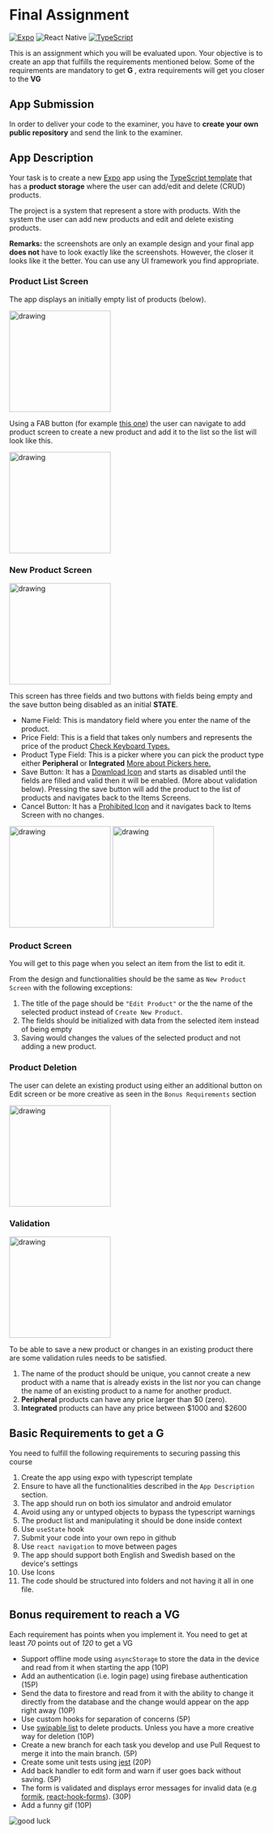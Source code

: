 # Final Assignment

[![Expo](https://img.shields.io/badge/expo-1C1E24?style=for-the-badge&logo=expo&logoColor=#D04A37)](https://docs.expo.dev/) ![React Native](https://img.shields.io/badge/react_native-%2320232a.svg?style=for-the-badge&logo=react&logoColor=%2361DAFB) [![TypeScript](https://img.shields.io/badge/typescript-%23007ACC.svg?style=for-the-badge&logo=typescript&logoColor=white)](https://www.typescriptlang.org/)

This is an assignment which you will be evaluated upon. Your objective is to create an app that fulfills the requirements mentioned below. Some of the requirements are mandatory to get **G** , extra requirements will get you closer to the **VG**

## App Submission

In order to deliver your code to the examiner, you have to **create your own public repository** and send the link to the examiner.

## App Description

Your task is to create a new [Expo](https://docs.expo.dev/) app using the [TypeScript template](https://docs.expo.dev/guides/typescript/#starting-from-scratch-using-a-typescript-template) that has a **product storage** where the user can add/edit and delete (CRUD) products.

The project is a system that represent a store with products. With the system the user can add new products and edit and delete existing products.

**Remarks:** the screenshots are only an example design and your final app **does not** have to look exactly like the screenshots. However, the closer it looks like it the better. You can use any UI framework you find appropriate.

### Product List Screen

The app displays an initially empty list of products (below).

<img src="./Screenshots/Screenshot_1619690482.png" alt="drawing" width="200"/>

Using a FAB button (for example [this one](https://callstack.github.io/react-native-paper/fab.html)) the user can navigate to add product screen to create a new product and add it to the list so the list will look like this.

<img src="./Screenshots/Screenshot_1619690519.png" alt="drawing" width="200"/>

### New Product Screen

<img src="./Screenshots/Screenshot_1619690489.png" alt="drawing" width="200"/>

This screen has three fields and two buttons with fields being empty and the save button being disabled as an initial **STATE**.

- Name Field: This is mandatory field where you enter the name of the product.
- Price Field: This is a field that takes only numbers and represents the price of the product [Check Keyboard Types.](https://reactnative.dev/docs/textinput#keyboardtype)
- Product Type Field: This is a picker where you can pick the product type either **Peripheral** or **Integrated** [More about Pickers here.](https://docs.expo.dev/versions/latest/sdk/picker/)
- Save Button: It has a [Download Icon](https://icons.expo.fyi/Feather/download) and starts as disabled until the fields are filled and valid then it will be enabled.
  (More about validation below).
  Pressing the save button will add the product to the list of products and navigates back to the Items Screens.
- Cancel Button: It has a [Prohibited Icon](https://icons.expo.fyi/Foundation/prohibited) and it navigates back to Items Screen with no changes.

<img src="./Screenshots/Screenshot_1619690504.png" alt="drawing" width="200"/>
<img src="./Screenshots/Screenshot_1619690511.png" alt="drawing" width="200"/>

### Product Screen

You will get to this page when you select an item from the list to edit it.

From the design and functionalities should be the same as `New Product Screen` with the following exceptions:

1. The title of the page should be `"Edit Product"` or the the name of the selected product instead of `Create New Product`.
2. The fields should be initialized with data from the selected item instead of being empty
3. Saving would changes the values of the selected product and not adding a new product.

### Product Deletion

The user can delete an existing product using either an additional button on Edit screen or be more creative as seen in the `Bonus Requirements` section

<img src="./Screenshots/Screenshot_1619690567.png" alt="drawing" width="200"/>

### Validation

<img src="./Screenshots/Screenshot_1619690554.png" alt="drawing" width="200"/>

To be able to save a new product or changes in an existing product there are some validation rules needs to be satisfied.

1. The name of the product should be unique, you cannot create a new product with a name that is already exists in the list nor you can change the name of an existing product to a name for another product.
2. **Peripheral** products can have any price larger than $0 (zero).
3. **Integrated** products can have any price between $1000 and $2600

## Basic Requirements to get a G

You need to fulfill the following requirements to securing passing this course

1. Create the app using expo with typescript template
2. Ensure to have all the functionalities described in the `App Description` section.
3. The app should run on both ios simulator and android emulator
4. Avoid using any or untyped objects to bypass the typescript warnings
5. The product list and manipulating it should be done inside context
6. Use `useState` hook
7. Submit your code into your own repo in github
8. Use `react navigation` to move between pages
9. The app should support both English and Swedish based on the device's settings
10. Use Icons
11. The code should be structured into folders and not having it all in one file.

## Bonus requirement to reach a VG

Each requirement has points when you implement it.
You need to get at least _70_ points out of _120_ to get a VG

- Support offline mode using `asyncStorage` to store the data in the device and read from it when starting the app (10P)
- Add an authentication (i.e. login page) using firebase authentication (15P)
- Send the data to firestore and read from it with the ability to change it directly from the database and the change would appear on the app right away (10P)
- Use custom hooks for separation of concerns (5P)
- Use [swipable list](https://github.com/esthor/react-native-swipeable-list) to delete products. Unless you have a more creative way for deletion (10P)
- Create a new branch for each task you develop and use Pull Request to merge it into the main branch. (5P)
- Create some unit tests using [jest](https://jestjs.io/) (20P)
- Add back handler to edit form and warn if user goes back without saving. (5P)
- The form is validated and displays error messages for invalid data (e.g [formik](https://formik.org/docs/guides/react-native), [react-hook-forms](https://react-hook-form.com/)). (30P)
- Add a funny gif (10P)

![good luck](https://i.pinimg.com/originals/08/39/c9/0839c9b0889b853f9f90b2573465596e.gif)
